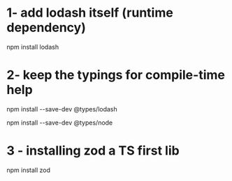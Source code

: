 # 1- add lodash itself (runtime dependency)
npm install lodash

# 2- keep the typings for compile-time help
npm install --save-dev @types/lodash      



npm install --save-dev @types/node

# 3 - installing zod a TS first lib
npm install zod